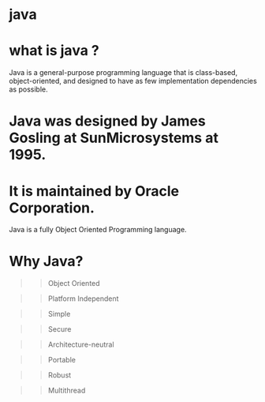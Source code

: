 # java
# what is java ?
Java is a general-purpose programming language
that is class-based, object-oriented,
and designed to have as few implementation
dependencies as possible. 

# Java was designed by James Gosling at SunMicrosystems at 1995.

# It is maintained by Oracle Corporation.

Java is a fully Object Oriented Programming 
language.

# Why Java?
  >> Object Oriented
  
  >> Platform Independent
  
  >> Simple
  
  >> Secure
  
  >> Architecture-neutral
  
  >> Portable
  
  >> Robust
  
  >> Multithread
  
